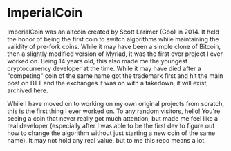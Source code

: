 # ImperialCoin

ImperialCoin was an altcoin created by Scott Larimer (Goo) in 2014. It held the honor of being the first coin to switch algorithms while maintaining the validity of pre-fork coins. While it may have been a simple clone of Bitcoin, then a slightly modified version of Myriad, it was the first ever project I ever worked on. Being 14 years old, this also made me the youngest cryptocurrency developer at the time. While it may have died after a "competing" coin of the same name got the trademark first and hit the main post on BTT and the exchanges it was on with a takedown, it will exist, archived here.

While I have moved on to working on my own original projects from scratch, this is the first thing I ever worked on. To any random visitors, hello! You're seeing a coin that never really got much attention, but made me feel like a real developer (especially after I was able to be the first dev to figure out how to change the algorithm without just starting a new coin of the same name). It may not hold any real value, but to me this repo means a lot.
